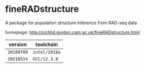 # fineRADstructure

A package for population structure inference from RAD-seq data

*homepage*: <http://cichlid.gurdon.cam.ac.uk/fineRADstructure.html>

version | toolchain
--------|----------
``20180709`` | ``intel/2018a``
``20210514`` | ``GCC/12.3.0``
